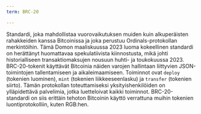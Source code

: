 ```yaml
---
term: BRC-20

---
```

Standardi, joka mahdollistaa vuorovaikutuksen muiden kuin alkuperäisten rahakkeiden kanssa Bitcoinissa ja joka perustuu Ordinals-protokollan merkintöihin. Tämä Domon maaliskuussa 2023 luoma kokeellinen standardi on herättänyt huomattavaa spekulatiivista kiinnostusta, mikä johti historialliseen transaktiomaksujen nousuun huhti- ja toukokuussa 2023. BRC-20-tokenit käyttävät Bitcoinia näiden varojen hallintaan liittyvien JSON-toimintojen tallentamiseen ja aikaleimaamiseen. Toiminnot ovat `deploy` (tokenien luominen), `mint` (tokenien liikkeeseenlasku) ja `transfer` (tokenien siirto). Tämän protokollan toteuttamiseksi yksityishenkilöiden on ylläpidettävä palvelimia, jotka luetteloivat kaikki toiminnot. BRC-20-standardi on siis erittäin tehoton Bitcoinin käyttö verrattuna muihin tokenien luontiprotokolliin, kuten RGB:hen.